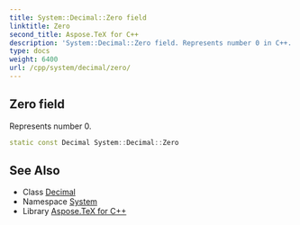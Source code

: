 ```yaml
---
title: System::Decimal::Zero field
linktitle: Zero
second_title: Aspose.TeX for C++
description: 'System::Decimal::Zero field. Represents number 0 in C++.'
type: docs
weight: 6400
url: /cpp/system/decimal/zero/
---
```

## Zero field


Represents number 0.

```cpp
static const Decimal System::Decimal::Zero
```

## See Also

* Class [Decimal](../)
* Namespace [System](../../)
* Library [Aspose.TeX for C++](../../../)
